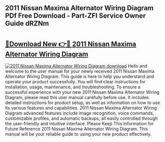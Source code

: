 ## 2011 Nissan Maxima Alternator Wiring Diagram PDf Free Download - Part-ZFI Service Owner Guide dRZNm

# <h2><a href="http://dfr9g2.blite.top/?on=2011+Nissan+Maxima+Alternator+Wiring+Diagram">🔗Download New 👉🔴 2011 Nissan Maxima Alternator Wiring Diagram</a></h2>

[![2011 Nissan Maxima Alternator Wiring Diagram download](https://i.imgur.com/lujVjoI.png)](http://dfr9g2.blite.top/?on=2011+Nissan+Maxima+Alternator+Wiring+Diagram)
Hello and welcome to the user manual for your newly received 2011 Nissan Maxima Alternator Wiring Diagram. This guide is here to help you understand and operate your product successfully. You will find clear instructions for installation, usage, maintenance, and troubleshooting. To ensure a successful experience with your new 2011 Nissan Maxima Alternator Wiring Diagram, please read this user manual carefully before use. It includes detailed instructions for product setup, as well as information on how to use its various features and capabilities. 2011 Nissan Maxima Alternator Wiring Diagram advanced features include image recognition, voice commands, customizable profiles, and automatic backups, all easily controlled through the user-friendly and intuitive interface. Please Keep This Information for Future Reference 2011 Nissan Maxima Alternator Wiring Diagram. This manual will be your reliable guide to using your new product effectively.
